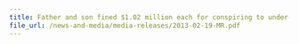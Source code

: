 ```yaml
---
title: Father and son fined $1.02 million each for conspiring to under-declare values of 34 imported cars and furnishing money to buy the cars   
file_url: /news-and-media/media-releases/2013-02-19-MR.pdf
---
```

